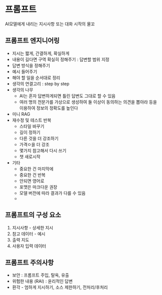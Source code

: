 # 프롬프트
AI모델에게 내리는 지시사항 또는 대화 시작의 물꼬

## 프롬프트 엔지니어링
- 지시는 짧게, 간결하게, 확실하게
- 내용이 길다면 구역 확실히 정해주기 : 답변할 범위 지정
- 답변 방식을 정해주기
- 예시 들어주기
- 해야 할 일을 순서대로 정리
- 생각의 연결고리 : step by step
- 생각의 나무
  - AI는 혼자 답변하게되면 틀린 답변도 그대로 할 수 있음
  - 여러 명의 전문가를 가상으로 생성하여 둘 이상이 동의하는 의견을 뽑아라 등을 이용하여 정보의 정확도를 높인다
- 미니 RAG
- 재수정 및 테스트 반복
  - 스타일 바꾸기
  - 길이 정하기
  - 다른 것을 더 강조하기
  - 가격ㅇ을 더 강조
  - 몇가지 참고해서 다시 쓰기
  - 챗 새로시작
- 기타
  - 중요한 건 마지막에
  - 중요한 건 반복
  - 안되면 영어로
  - 포맷은 마크다운 권장
  - 모델 버전에 따라 결과가 다를 수 있음
  - 

## 프롬프트의 구성 요소
1. 지시사항 - 상세한 지시
2. 참고 데이터 - 예시
3. 출력 지도
4. 사용자 입력 데이터

## 프롬프트 주의사항
- 보안 : 프롬프트 주입, 탈옥, 유출
- 위험한 내용 (RAI) : 윤리적인 답변
- 환각 - 엄하게 지시하기, 소스 제한하기, 전처리/후처리